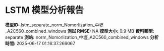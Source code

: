 # LSTM 模型分析報告
**模型ID:** lstm_separate_norm_Nomorlization_中壢_A2C560_combined_windows
**測試 RMSE:** NA
**模型大小:** 0.9 MB
**資料類型:** separate
**測站:** norm_Nomorlization_中壢_A2C560_combined_windows
**分析時間:** 2025-06-17 01:16:37.266067
